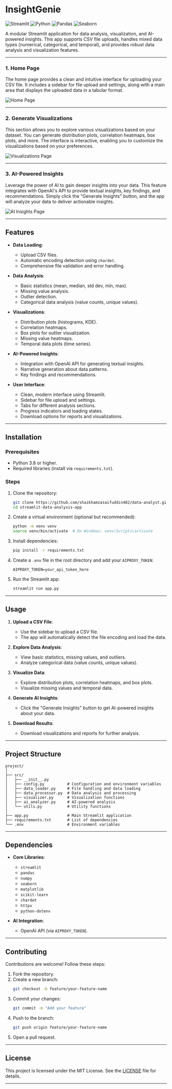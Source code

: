 
# **InsightGenie**

![Streamlit](https://img.shields.io/badge/Streamlit-FF4B4B?style=for-the-badge&logo=Streamlit&logoColor=white)
![Python](https://img.shields.io/badge/Python-3776AB?style=for-the-badge&logo=python&logoColor=white)
![Pandas](https://img.shields.io/badge/Pandas-150458?style=for-the-badge&logo=pandas&logoColor=white)
![Seaborn](https://img.shields.io/badge/Seaborn-3776AB?style=for-the-badge&logo=python&logoColor=white)

A modular Streamlit application for data analysis, visualization, and AI-powered insights. This app supports CSV file uploads, handles mixed data types (numerical, categorical, and temporal), and provides robust data analysis and visualization features.

---

### **1. Home Page**
The home page provides a clean and intuitive interface for uploading your CSV file. It includes a sidebar for file upload and settings, along with a main area that displays the uploaded data in a tabular format.

![Home Page](samples/home.png)

---

### **2. Generate Visualizations**
This section allows you to explore various visualizations based on your dataset. You can generate distribution plots, correlation heatmaps, box plots, and more. The interface is interactive, enabling you to customize the visualizations based on your preferences.

![Visualizations Page](samples/visualisations.png)

---

### **3. AI-Powered Insights**
Leverage the power of AI to gain deeper insights into your data. This feature integrates with OpenAI's API to provide textual insights, key findings, and recommendations. Simply click the "Generate Insights" button, and the app will analyze your data to deliver actionable insights.

![AI Insights Page](samples/aiinsight.png)

---

## **Features**

- **Data Loading**:
  - Upload CSV files.
  - Automatic encoding detection using `chardet`.
  - Comprehensive file validation and error handling.

- **Data Analysis**:
  - Basic statistics (mean, median, std dev, min, max).
  - Missing value analysis.
  - Outlier detection.
  - Categorical data analysis (value counts, unique values).

- **Visualizations**:
  - Distribution plots (histograms, KDE).
  - Correlation heatmaps.
  - Box plots for outlier visualization.
  - Missing value heatmaps.
  - Temporal data plots (time series).

- **AI-Powered Insights**:
  - Integration with OpenAI API for generating textual insights.
  - Narrative generation about data patterns.
  - Key findings and recommendations.

- **User Interface**:
  - Clean, modern interface using Streamlit.
  - Sidebar for file upload and settings.
  - Tabs for different analysis sections.
  - Progress indicators and loading states.
  - Download options for reports and visualizations.

---

## **Installation**

### **Prerequisites**
- Python 3.8 or higher.
- Required libraries (install via `requirements.txt`).

### **Steps**
1. Clone the repository:
   ```bash
   git clone https://github.com/shaikhamzasaifuddin402/data-analyst.git
   cd streamlit-data-analysis-app
   ```

2. Create a virtual environment (optional but recommended):
   ```bash
   python -m venv venv
   source venv/bin/activate  # On Windows: venv\Scripts\activate
   ```

3. Install dependencies:
   ```bash
   pip install -r requirements.txt
   ```

4. Create a `.env` file in the root directory and add your `AIPROXY_TOKEN`:
   ```env
   AIPROXY_TOKEN=your_api_token_here
   ```

5. Run the Streamlit app:
   ```bash
   streamlit run app.py
   ```

---

## **Usage**

1. **Upload a CSV File**:
   - Use the sidebar to upload a CSV file.
   - The app will automatically detect the file encoding and load the data.

2. **Explore Data Analysis**:
   - View basic statistics, missing values, and outliers.
   - Analyze categorical data (value counts, unique values).

3. **Visualize Data**:
   - Explore distribution plots, correlation heatmaps, and box plots.
   - Visualize missing values and temporal data.

4. **Generate AI Insights**:
   - Click the "Generate Insights" button to get AI-powered insights about your data.

5. **Download Results**:
   - Download visualizations and reports for further analysis.

---

## **Project Structure**

```
project/
│
├── src/
│   ├── __init__.py
│   ├── config.py          # Configuration and environment variables
│   ├── data_loader.py     # File handling and data loading
│   ├── data_processor.py  # Data analysis and processing
│   ├── visualizer.py      # Visualization functions
│   ├── ai_analyzer.py     # AI-powered analysis
│   └── utils.py           # Utility functions
│
├── app.py                 # Main Streamlit application
├── requirements.txt       # List of dependencies
└── .env                   # Environment variables
```

---

## **Dependencies**

- **Core Libraries**:
  - `streamlit`
  - `pandas`
  - `numpy`
  - `seaborn`
  - `matplotlib`
  - `scikit-learn`
  - `chardet`
  - `httpx`
  - `python-dotenv`

- **AI Integration**:
  - OpenAI API (via `AIPROXY_TOKEN`).

---

## **Contributing**

Contributions are welcome! Follow these steps:

1. Fork the repository.
2. Create a new branch:
   ```bash
   git checkout -b feature/your-feature-name
   ```
3. Commit your changes:
   ```bash
   git commit -m "Add your feature"
   ```
4. Push to the branch:
   ```bash
   git push origin feature/your-feature-name
   ```
5. Open a pull request.

---

## **License**

This project is licensed under the MIT License. See the [LICENSE](LICENSE) file for details.


---
